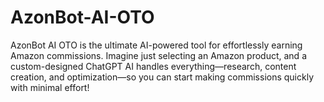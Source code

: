 # AzonBot-AI-OTO
AzonBot AI OTO is the ultimate AI-powered tool for effortlessly earning Amazon commissions. Imagine just selecting an Amazon product, and a custom-designed ChatGPT AI handles everything—research, content creation, and optimization—so you can start making commissions quickly with minimal effort!
